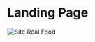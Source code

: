 # Landing Page
 ![Site Real Food](https://github.com/isiscostabb/Landing-Page/blob/main/Extra/Site%20Real%20Food.png)

